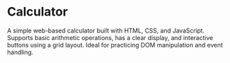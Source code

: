 # Calculator
A simple web-based calculator built with HTML, CSS, and JavaScript. Supports basic arithmetic operations, has a clear display, and interactive buttons using a grid layout. Ideal for practicing DOM manipulation and event handling.
